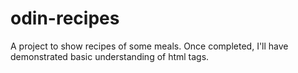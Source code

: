 # odin-recipes
A project to show recipes of some meals.
Once completed, I'll have demonstrated basic understanding of html tags.